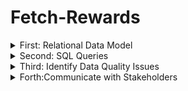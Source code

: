 # Fetch-Rewards


<details>

<summary>First: Relational Data Model</summary>

#### Review Existing Unstructured Data and Diagram a New Structured Relational Data Model


```
   puts "Hello World"
```

</details>

<details>

<summary>Second: SQL Queries </summary>

#### Write queries that directly answer predetermined questions from a business stakeholder

##### Q1 What are the top 5 brands by receipts scanned for most recent month?

```sql
'''
CLARIFICATION: How to define top brand? 
               the most frequently purchased? or the most total spent or item qty?
                I assume the most frequently purchased item as top 
Note:
1. there are several null values in the receipt item table
1. based on the purchased qty to filter top 5 brands, only 2 record with item barcode in the recent month (2021-03) , and no brandname information 
'''    
    -- Q1-1 In the set query , I get the data in most recent month:2021-03 , only get 2 item_barcode B076FJ92M4 & B07BRRLSVC
        with cte as (
       SELECT
        b.item_barcode, to_char(DATESCANNED,'yyyy-mm') as DATESCANNED,
        sum(b.item_quantitypurchased) as purchase_qty
        from receipt a JOIN receipt_item b 
        ON a.receiptid = b.receiptid 
        group by 1,2
        order by DATESCANNED DESC
        )
            SELECT  cte.item_barcode,brand.brandname,brand.brandcode,DATESCANNED,purchase_qty
            FROM CTE
            left JOIN brand
            ON cte.item_barcode = brand.barcode 
         where DATESCANNED like '2021-03%'
        order by datescanned DESC;
```
![image](https://github.com/sakisakichen/Fetch-Rewards/assets/72574733/709f6152-3519-4912-9fb2-971f8ce048db)

##### Q2 How does the ranking of the top 5 brands by receipts scanned for the recent month compare to the ranking for the previous month?
```sql
 -- Q2-1 from the previous query, the most recent month is 2021/03, which I need to find the data in 2021/02
  with cte as (
       SELECT b.item_barcode, b.item_description,to_char(DATESCANNED,'yyyy-mm') as DATESCANNED,  sum(b.item_quantitypurchased) as purchase_qty
        from receipt a JOIN receipt_item b 
        ON a.receiptid = b.receiptid 
        group by 1,2,3
        order by DATESCANNED DESC
        )
            SELECT   cte.item_barcode,cte.item_description, brand.brandname,brand.brandcode,DATESCANNED,purchase_qty
            FROM CTE
            left JOIN brand
            ON cte.item_barcode = brand.barcode 
         where DATESCANNED like '2021-02%' 
        order by datescanned DESC,purchase_qty DESC;
        
select item_barcode,item_description 
FROM receipt_item
 ;
 -- Q2-2 From the query result, I fount out these 2 item_barcode B076FJ92M4 & B07BRRLSVC also on the list, but no further information about brandname or brandcode,
 -- there also item code listed in 2021/02, purchased qty between 5 and 4, if steakholder needs to find the name of the brand, I suggest to find the data in 2021/1
```
![image](https://github.com/sakisakichen/Fetch-Rewards/assets/72574733/d7ec493d-6125-4a5c-962e-b7d207fa0908)
![image](https://github.com/sakisakichen/Fetch-Rewards/assets/72574733/28d707f1-3034-431e-9935-69e80ed6fae9)


##### Q3 When considering average spend from receipts with 'rewardsReceiptStatus’ of ‘Accepted’ or ‘Rejected’, which is greater?
```sql
--  Status with Finshed is greater in Average spent 
-- Note: status with FINISHED AVG spent is 80.854305019
SELECT rewardsReceiptStatus, AVG(totalspent) as avg_spent
from receipt
where rewardsreceiptstatus= 'FINISHED'
group by 1;

-- Note: status with REJECTED AVG spent is 23.326056338
SELECT rewardsReceiptStatus, AVG(totalspent) as avg_spent
from receipt
where rewardsreceiptstatus= 'REJECTED'
group by 1;

```
##### Q4 When considering total number of items purchased from receipts with 'rewardsReceiptStatus’ of ‘Accepted’ or ‘Rejected’, which is greater?

```sql
- Since question asks the number of item purchased, in my assumption, some items with null barcode will be counted 
--  REJECTED number is 164
SELECT  count(receipt_item_pk) as cnt
FROM receipt a JOIN receipt_item b ON a.receiptID = b.receiptID 
where rewardsreceiptstatus= 'REJECTED'
;
-- What is accepted status?  including finished, pending, submitted? only finished status is 5918 ,  if these status included, the number cnt is 5967
SELECT  count(receipt_item_pk) as cnt
FROM receipt a JOIN receipt_item b ON a.receiptID = b.receiptID 
where rewardsreceiptstatus= 'FINISHED' 
-- OR rewardsreceiptstatus= 'SUBMITTED' 
-- OR rewardsreceiptstatus= 'PENDING' 
;

```
##### Q5 Which brand has the most spend among users who were created within the past 6 months?

```sql
-- Stpe 1: find the most recent user account create date 
-- Note: The most recent user created account is in 2021/2, the past 6 month is 2020/9- 2021/2
SELECT oid, CREATEDDATE
from users_flatten
order by CREATEDDATE DESC
;
-- Step 2: Find the user account created in the period and what receipt item they purchase  
with cte as (
SELECT b.userid, b.RECEIPTID,totalspent,RECEIPT_ITEM_PK,item_barcode, item_finalprice
from users_flatten a 
JOIN receipt b 
JOIN receipt_item c 
ON b.receiptid = c.receiptID
ON a.oid = b.userid
WHERE LEFT(CREATEDDATE, 7) BETWEEN '2020-09' AND '2021-02'
AND item_finalprice is not null
order by item_finalprice DESC 
) 
-- Step3:find the item barcode and corresponding brandcode& brand name
SELECT item_barcode,item_finalprice,
brandID, brandCode,
FROM cte
LEFT JOIN BRAND 
ON brand.barcode = cte.item_barcode
order by item_finalprice DESC


```

##### Q6 Which brand has the most transactions among users who were created within the past 6 months?

```sql
-- Q6:Which brand has the most transactions among users who were created within the past 6 months?
-- what is transaction?  points awarded by brand to user?

-- Step 1: Find the user account created in the period and what receipt item they purchase  
with cte as (
SELECT b.userid, b.RECEIPTID,totalspent,RECEIPT_ITEM_PK,item_barcode, REWARDSPRODUCTPARTNERID
from users_flatten a 
JOIN receipt b 
JOIN receipt_item c 
ON b.receiptid = c.receiptID
ON a.oid = b.userid
WHERE LEFT(CREATEDDATE, 7) BETWEEN '2020-09' AND '2021-02'
AND REWARDSPRODUCTPARTNERID is not null
) 
-- Step2: find the brand name in brand table 
SELECT b.brandID, brandname, count(*) as cnt 
from brand b
JOIN CTE 
ON b.cpg_ID = cte.REWARDSPRODUCTPARTNERID
GROUP BY 1,2
order by cnt DESC 
```
</details>


<details>

<summary>Third: Identify Data Quality Issues </summary>

#### Evaluate Data Quality Issues in the Data Provided


```sql
```
</details>

<details>

<summary>Forth:Communicate with Stakeholders</summary>

#### Communicate with Stakeholders

preventTargetGapPoints   => 不知道什麼用途  null /true

</details>

